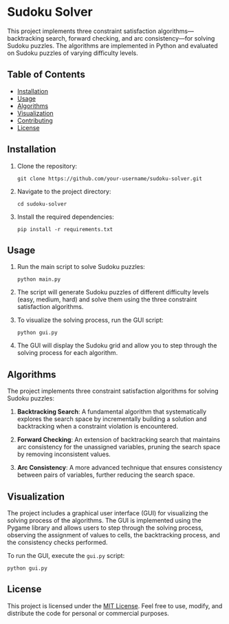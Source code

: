 # Sudoku Solver

This project implements three constraint satisfaction algorithms—backtracking search, forward checking, and arc consistency—for solving Sudoku puzzles. The algorithms are implemented in Python and evaluated on Sudoku puzzles of varying difficulty levels.

## Table of Contents

- [Installation](#installation)
- [Usage](#usage)
- [Algorithms](#algorithms)
- [Visualization](#visualization)
- [Contributing](#contributing)
- [License](#license)

## Installation

1. Clone the repository:
   ```
   git clone https://github.com/your-username/sudoku-solver.git
   ```

2. Navigate to the project directory:
   ```
   cd sudoku-solver
   ```

3. Install the required dependencies:
   ```
   pip install -r requirements.txt
   ```

## Usage

1. Run the main script to solve Sudoku puzzles:
   ```
   python main.py
   ```

2. The script will generate Sudoku puzzles of different difficulty levels (easy, medium, hard) and solve them using the three constraint satisfaction algorithms.

3. To visualize the solving process, run the GUI script:
   ```
   python gui.py
   ```

4. The GUI will display the Sudoku grid and allow you to step through the solving process for each algorithm.

## Algorithms

The project implements three constraint satisfaction algorithms for solving Sudoku puzzles:

1. **Backtracking Search**: A fundamental algorithm that systematically explores the search space by incrementally building a solution and backtracking when a constraint violation is encountered.

2. **Forward Checking**: An extension of backtracking search that maintains arc consistency for the unassigned variables, pruning the search space by removing inconsistent values.

3. **Arc Consistency**: A more advanced technique that ensures consistency between pairs of variables, further reducing the search space.

## Visualization

The project includes a graphical user interface (GUI) for visualizing the solving process of the algorithms. The GUI is implemented using the Pygame library and allows users to step through the solving process, observing the assignment of values to cells, the backtracking process, and the consistency checks performed.

To run the GUI, execute the `gui.py` script:
```
python gui.py
```

## License

This project is licensed under the [MIT License](LICENSE). Feel free to use, modify, and distribute the code for personal or commercial purposes.
